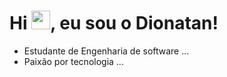 <h1 align="left">Hi <img src="https://raw.githubusercontent.com/kaueMarques/kaueMarques/master/hi.gif" height="30px">, eu sou o Dionatan!</h1>


- Estudante de Engenharia de software ...
- Paixão por tecnologia ...
  

